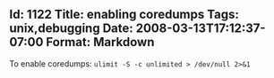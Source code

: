 Id: 1122
Title: enabling coredumps
Tags: unix,debugging
Date: 2008-03-13T17:12:37-07:00
Format: Markdown
--------------
To enable coredumps: `ulimit -S -c unlimited > /dev/null 2>&1`

